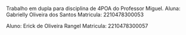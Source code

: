 Trabalho em dupla para disciplina de 4POA do Professor Miguel.
Aluna: Gabrielly Oliveira dos Santos
Matricula: 2210478300053

Aluno: Erick de Oliveira Rangel
Matricula: 2210478300057